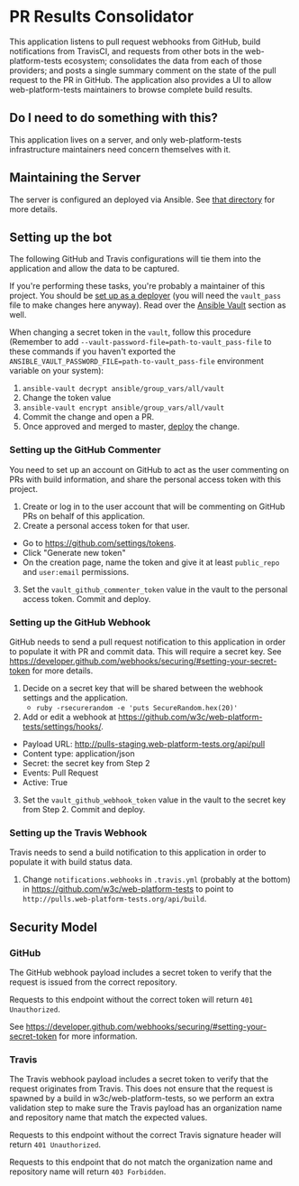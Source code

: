 # PR Results Consolidator

This application listens to pull request webhooks from GitHub, build
notifications from TravisCI, and requests from other bots in the
web-platform-tests ecosystem; consolidates the data from each of those
providers; and posts a single summary comment on the state of the pull request
to the PR in GitHub. The application also provides a UI to allow
web-platform-tests maintainers to browse complete build results.

## Do I need to do something with this?

This application lives on a server, and only web-platform-tests infrastructure
maintainers need concern themselves with it.

## Maintaining the Server

The server is configured an deployed via Ansible. See [that directory](ansible/
) for more details.

## Setting up the bot

The following GitHub and Travis configurations will tie them into the
application and allow the data to be captured.

If you're performing these tasks, you're probably a maintainer of this
project. You should be
[set up as a deployer](ansible#setting-yourself-up-as-a-deployer) (you
will need the `vault_pass` file to make changes here anyway). Read over the
[Ansible Vault](ansible#ansible-vault) section as well.

When changing a secret token in the `vault`, follow this procedure (Remember
to add `--vault-password-file=path-to-vault_pass-file` to these commands if
you haven't exported the `ANSIBLE_VAULT_PASSWORD_FILE=path-to-vault_pass-file`
environment variable on your system):

1. `ansible-vault decrypt ansible/group_vars/all/vault`
2. Change the token value
3. `ansible-vault encrypt ansible/group_vars/all/vault`
4. Commit the change and open a PR.
5. Once approved and merged to master,
   [deploy](ansible#deploying-application-changes-to-a-server) the change.


### Setting up the GitHub Commenter

You need to set up an account on GitHub to act as the user commenting on PRs
with build information, and share the personal access token with this project.

1. Create or log in to the user account that will be commenting on GitHub PRs
   on behalf of this application.
2. Create a personal access token for that user.
  - Go to https://github.com/settings/tokens.
  - Click "Generate new token"
  - On the creation page, name the token and give it at least `public_repo`
    and `user:email` permissions.
3. Set the `vault_github_commenter_token` value in the vault to the personal access token. Commit and deploy.

### Setting up the GitHub Webhook

GitHub needs to send a pull request notification to this application in order
to populate it with PR and commit data. This will require a secret key. See
https://developer.github.com/webhooks/securing/#setting-your-secret-token for
more details.

1. Decide on a secret key that will be shared between the webhook settings and
   the application.
   - `ruby -rsecurerandom -e 'puts SecureRandom.hex(20)'`
2. Add or edit a webhook at https://github.com/w3c/web-platform-tests/settings/hooks/.
  - Payload URL: http://pulls-staging.web-platform-tests.org/api/pull
  - Content type: application/json
  - Secret: the secret key from Step 2
  - Events: Pull Request
  - Active: True
3. Set the `vault_github_webhook_token` value in the vault to the secret key from Step 2. Commit and deploy.

### Setting up the Travis Webhook

Travis needs to send a build notification to this application in order to
populate it with build status data.

1. Change `notifications.webhooks` in `.travis.yml` (probably at the bottom) in
   https://github.com/w3c/web-platform-tests to point to
   `http://pulls.web-platform-tests.org/api/build`.

## Security Model

### GitHub

The GitHub webhook payload includes a secret token to verify that the request
is issued from the correct repository.

Requests to this endpoint without the correct token will return `401 Unauthorized`.

See https://developer.github.com/webhooks/securing/#setting-your-secret-token
for more information.

### Travis

The Travis webhook payload includes a secret token to verify that the request
originates from Travis. This does not ensure that the request is spawned by a
build in w3c/web-platform-tests, so we perform an extra validation step to
make sure the Travis payload has an organization name and repository name
that match the expected values.

Requests to this endpoint without the correct Travis signature header will return `401 Unauthorized`.

Requests to this endpoint that do not match the organization name and repository name will return `403 Forbidden`.
